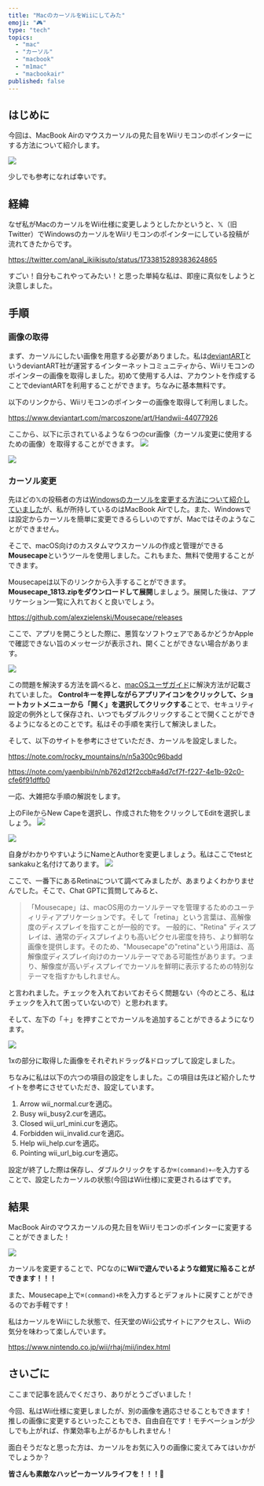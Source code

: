 ```yaml
---
title: "MacのカーソルをWiiにしてみた"
emoji: "🎮"
type: "tech"
topics:
  - "mac"
  - "カーソル"
  - "macbook"
  - "m1mac"
  - "macbookair"
published: false
---
```


## はじめに
今回は、MacBook Airのマウスカーソルの見た目をWiiリモコンのポインターにする方法について紹介します。

![](/images/sankaku5/wii1.png)

少しでも参考になれば幸いです。

## 経緯
なぜ私がMacのカーソルをWii仕様に変更しようとしたかというと、𝕏（旧Twitter）でWindowsのカーソルをWiiリモコンのポインターにしている投稿が流れてきたからです。

https://twitter.com/anal_ikiikisuto/status/1733815289383624865

すごい！自分もこれやってみたい！と思った単純な私は、即座に真似をしようと決意しました。

## 手順

### 画像の取得

まず、カーソルにしたい画像を用意する必要がありました。私は[deviantART](https://www.deviantart.com/)というdeviantART社が運営するインターネットコミュニティから、Wiiリモコンのポインターの画像を取得しました。初めて使用する人は、アカウントを作成することでdeviantARTを利用することができます。ちなみに基本無料です。

以下のリンクから、Wiiリモコンのポインターの画像を取得して利用しました。

https://www.deviantart.com/marcoszone/art/Handwii-44077926

ここから、以下に示されているような６つのcur画像（カーソル変更に使用するための画像）を取得することができます。
![](/images/sankaku5/preview2.png)

![](/images/sankaku5/preview.jpg)

### カーソル変更

先ほどの𝕏の投稿者の方は[Windowsのカーソルを変更する方法について紹介していました](https://twitter.com/anal_ikiikisuto/status/1733830574119469193)が、私が所持しているのはMacBook Airでした。また、Windowsでは設定からカーソルを簡単に変更できるらしいのですが、Macではそのようなことができません。

そこで、macOS向けのカスタムマウスカーソルの作成と管理ができる**Mousecape**というツールを使用しました。これもまた、無料で使用することができます。

Mousecapeは以下のリンクから入手することができます。**Mousecape_1813.zipをダウンロードして展開**しましょう。展開した後は、アプリケーション一覧に入れておくと良いでしょう。

https://github.com/alexzielenski/Mousecape/releases

ここで、アプリを開こうとした際に、悪質なソフトウェアであるかどうかAppleで確認できない旨のメッセージが表示され、開くことができない場合があります。

![](/images/sankaku5/mouse1.png)

この問題を解決する方法を調べると、[macOSユーザガイド](https://support.apple.com/ja-jp/guide/mac-help/mchleab3a043/mac)に解決方法が記載されていました。
**Controlキーを押しながらアプリアイコンをクリックして、ショートカットメニューから「開く」を選択してクリックする**ことで、セキュリティ設定の例外として保存され、いつでもダブルクリックすることで開くことができるようになるとのことです。私はその手順を実行して解決しました。

そして、以下のサイトを参考にさせていただき、カーソルを設定しました。

https://note.com/rocky_mountains/n/n5a300c96badd

https://note.com/yaenbibi/n/nb762d12f2ccb#a4d7cf7f-f227-4e1b-92c0-cfe6f91dffb0

一応、大雑把な手順の解説をします。

上のFileからNew Capeを選択し、作成された物をクリックしてEditを選択しましょう。
![](/images/sankaku5/mouse2.png)

![](/images/sankaku5/mouse3.png)

自身がわかりやすいようにNameとAuthorを変更しましょう。私はここでtestとsankakuと名付けてあります。
![](/images/sankaku5/mouse4.png)

ここで、一番下にあるRetinaについて調べてみましたが、あまりよくわかりませんでした。そこで、Chat GPTに質問してみると、

> 「Mousecape」は、macOS用のカーソルテーマを管理するためのユーティリティアプリケーションです。そして「retina」という言葉は、高解像度のディスプレイを指すことが一般的です。
> 一般的に、"Retina" ディスプレイは、通常のディスプレイよりも高いピクセル密度を持ち、より鮮明な画像を提供します。そのため、"Mousecape"の"retina"という用語は、高解像度ディスプレイ向けのカーソルテーマである可能性があります。つまり、解像度が高いディスプレイでカーソルを鮮明に表示するための特別なテーマを指すかもしれません。

と言われました。チェックを入れておいておそらく問題ない（今のところ、私はチェックを入れて困っていないので）と思われます。

そして、左下の「＋」を押すことでカーソルを追加することができるようになります。

![](/images/sankaku5/wii2.png)

1xの部分に取得した画像をそれぞれドラッグ&ドロップして設定しました。

ちなみに私は以下の六つの項目の設定をしました。この項目は先ほど紹介したサイトを参考にさせていただき、設定しています。
1. Arrow
wii_normal.curを適応。
2. Busy
wii_busy2.curを適応。
3. Closed
wii_url_mini.curを適応。
4. Forbidden
wii_invalid.curを適応。
5. Help
wii_help.curを適応。
6. Pointing
wii_url_big.curを適応。

設定が終了した際は保存し、ダブルクリックをするか`⌘(command)+⏎`を入力することで、設定したカーソルの状態(今回はWii仕様)に変更されるはずです。

## 結果

MacBook Airのマウスカーソルの見た目をWiiリモコンのポインターに変更することができました！

![](/images/sankaku5/wiiresult.png)

カーソルを変更することで、PCなのに**Wiiで遊んでいるような錯覚に陥ることができます！！！**

また、Mousecape上で`⌘(command)+R`を入力するとデフォルトに戻すことができるのでお手軽です！

私はカーソルをWiiにした状態で、任天堂のWii公式サイトにアクセスし、Wiiの気分を味わって楽しんでいます。

https://www.nintendo.co.jp/wii/rhaj/mii/index.html

## さいごに
ここまで記事を読んでくださり、ありがとうございました！

今回、私はWii仕様に変更しましたが、別の画像を適応させることもできます！推しの画像に変更するといったこともでき、自由自在です！モチベーションが少しでも上がれば、作業効率も上がるかもしれません！

面白そうだなと思った方は、カーソルをお気に入りの画像に変えてみてはいかがでしょうか？

**皆さんも素敵なハッピーカーソルライフを！！！🌸**
